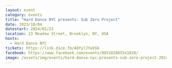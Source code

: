 ```yaml
---
layout: event
category: events
title: "Hard Dance NYC presents: Sub Zero Project"
date: 2023/10/04
datestart: 2024/02/22
location: 23 Meadow Street, Brooklyn, NY, USA
hosts:
  - Hard Dance NYC
tickets: https://link.dice.fm/AOYylJYwVGb
facebook: https://www.facebook.com/events/895102885541828/
image: /assets/img/events/hard-dance-nyc-presents-sub-zero-project-2024.jpg
---
```

